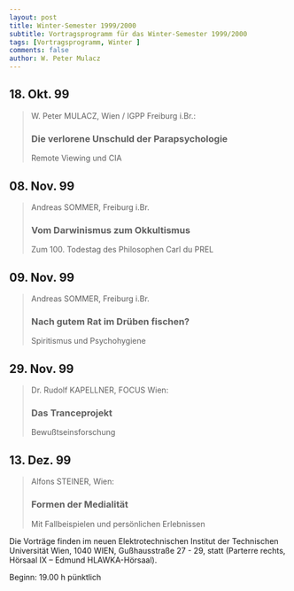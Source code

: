 ```yaml
---
layout: post
title: Winter-Semester 1999/2000
subtitle: Vortragsprogramm für das Winter-Semester 1999/2000
tags: [Vortragsprogramm, Winter ]
comments: false
author: W. Peter Mulacz
---
```


## 18. Okt.	99 
> W. Peter MULACZ, Wien / IGPP Freiburg i.Br.:    
> ### Die verlorene Unschuld der Parapsychologie
> Remote Viewing und CIA


## 08. Nov.	99
> Andreas SOMMER, Freiburg i.Br.    
> ### Vom Darwinismus zum Okkultismus     
> Zum 100. Todestag des Philosophen Carl du PREL

## 09. Nov.	99
> Andreas SOMMER, Freiburg i.Br.    
> ### Nach gutem Rat im Drüben fischen?        
> Spiritismus und Psychohygiene



## 29. Nov.	99
> Dr. Rudolf KAPELLNER, FOCUS Wien:    
> ### Das Tranceprojekt             
> Bewußtseinsforschung



## 13. Dez.	99
> Alfons STEINER, Wien:       
> ### Formen der Medialität                  
> Mit Fallbeispielen und persönlichen Erlebnissen




Die Vorträge finden im neuen Elektrotechnischen Institut der Technischen Universität Wien,  1040 WIEN,  Gußhausstraße 27 - 29,
statt  (Parterre rechts,  Hörsaal IX   –   Edmund HLAWKA-Hörsaal).

Beginn:   19.00 h pünktlich

